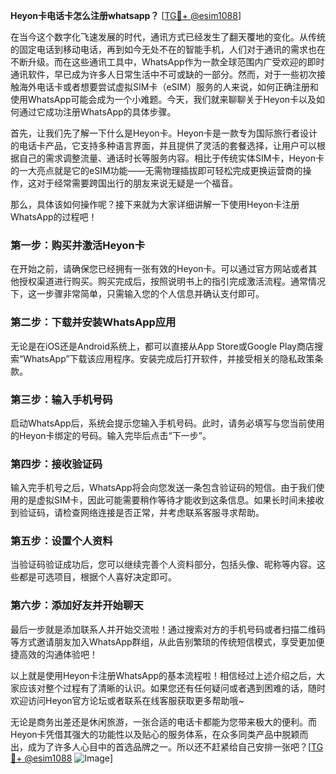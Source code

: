 **Heyon卡电话卡怎么注册whatsapp？** [[TG💪+ @esim1088](https://t.me/s/esim1088)]

在当今这个数字化飞速发展的时代，通讯方式已经发生了翻天覆地的变化。从传统的固定电话到移动电话，再到如今无处不在的智能手机，人们对于通讯的需求也在不断升级。而在这些通讯工具中，WhatsApp作为一款全球范围内广受欢迎的即时通讯软件，早已成为许多人日常生活中不可或缺的一部分。然而，对于一些初次接触海外电话卡或者想要尝试虚拟SIM卡（eSIM）服务的人来说，如何正确注册和使用WhatsApp可能会成为一个小难题。今天，我们就来聊聊关于Heyon卡以及如何通过它成功注册WhatsApp的具体步骤。

首先，让我们先了解一下什么是Heyon卡。Heyon卡是一款专为国际旅行者设计的电话卡产品，它支持多种语言界面，并且提供了灵活的套餐选择，让用户可以根据自己的需求调整流量、通话时长等服务内容。相比于传统实体SIM卡，Heyon卡的一大亮点就是它的eSIM功能——无需物理插拔即可轻松完成更换运营商的操作，这对于经常需要跨国出行的朋友来说无疑是一个福音。

那么，具体该如何操作呢？接下来就为大家详细讲解一下使用Heyon卡注册WhatsApp的过程吧！

### 第一步：购买并激活Heyon卡

在开始之前，请确保您已经拥有一张有效的Heyon卡。可以通过官方网站或者其他授权渠道进行购买。购买完成后，按照说明书上的指引完成激活流程。通常情况下，这一步骤非常简单，只需输入您的个人信息并确认支付即可。

### 第二步：下载并安装WhatsApp应用

无论是在iOS还是Android系统上，都可以直接从App Store或Google Play商店搜索“WhatsApp”下载该应用程序。安装完成后打开软件，并接受相关的隐私政策条款。

### 第三步：输入手机号码

启动WhatsApp后，系统会提示您输入手机号码。此时，请务必填写与您当前使用的Heyon卡绑定的号码。输入完毕后点击“下一步”。

### 第四步：接收验证码

输入完手机号之后，WhatsApp将会向您发送一条包含验证码的短信。由于我们使用的是虚拟SIM卡，因此可能需要稍作等待才能收到这条信息。如果长时间未接收到验证码，请检查网络连接是否正常，并考虑联系客服寻求帮助。

### 第五步：设置个人资料

当验证码验证成功后，您可以继续完善个人资料部分，包括头像、昵称等内容。这些都是可选项目，根据个人喜好决定即可。

### 第六步：添加好友并开始聊天

最后一步就是添加联系人并开始交流啦！通过搜索对方的手机号码或者扫描二维码等方式邀请朋友加入WhatsApp群组，从此告别繁琐的传统短信模式，享受更加便捷高效的沟通体验吧！

以上就是使用Heyon卡注册WhatsApp的基本流程啦！相信经过上述介绍之后，大家应该对整个过程有了清晰的认识。如果您还有任何疑问或者遇到困难的话，随时欢迎访问Heyon官方论坛或者联系在线客服获取更多帮助哦~

无论是商务出差还是休闲旅游，一张合适的电话卡都能为您带来极大的便利。而Heyon卡凭借其强大的功能性以及贴心的服务体系，在众多同类产品中脱颖而出，成为了许多人心目中的首选品牌之一。所以还不赶紧给自己安排一张吧？[[TG💪+ @esim1088](https://t.me/s/esim1088) ![Image](https://i.postimg.cc/4NQfJmqS/Snipaste-2025-05-13-00-14-12.png)]
